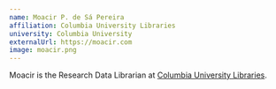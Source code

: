 ```yaml
---
name: Moacir P. de Sá Pereira
affiliation: Columbia University Libraries
university: Columbia University
externalUrl: https://moacir.com
image: moacir.png
---
```


Moacir is the Research Data Librarian at [Columbia University Libraries](https://library.columbia.edu).
